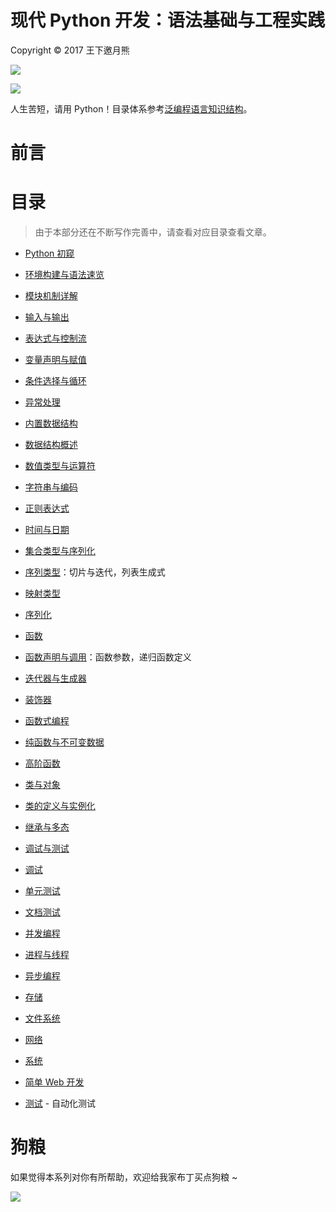 # 现代 Python 开发：语法基础与工程实践

Copyright © 2017 王下邀月熊

![](https://camo.githubusercontent.com/322fefce6b2264d9ff2ad35ea5dcd4622e437b04/68747470733a2f2f696d672e736869656c64732e696f2f62616467652f4c6963656e73652d434325323042592d2d4e432d2d5341253230342e302d626c75652e737667)

![](https://camo.githubusercontent.com/d4e0f63e9613ee474a7dfdc23c240b9795712c96/68747470733a2f2f696d672e736869656c64732e696f2f62616467652f5052732d77656c636f6d652d627269676874677265656e2e737667)

人生苦短，请用 Python！目录体系参考[泛编程语言知识结构](https://parg.co/bt0)。

# 前言

# 目录

> 由于本部分还在不断写作完善中，请查看对应目录查看文章。

* [Python 初窥]()

- [环境构建与语法速览]()

* [模块机制详解]()

- [输入与输出]()

* [表达式与控制流]()

- [变量声明与赋值]()

* [条件选择与循环]()

- [异常处理]()

* [内置数据结构]()

- [数据结构概述]()

* [数值类型与运算符]()

- [字符串与编码]()

* [正则表达式]()

- [时间与日期]()

* [集合类型与序列化]()

* [序列类型]()：切片与迭代，列表生成式

- [映射类型]()

* [序列化]()

- [函数]()

* [函数声明与调用]()：函数参数，递归函数定义

- [迭代器与生成器]()

* [装饰器]()

- [函数式编程]()

* [纯函数与不可变数据]()

- [高阶函数]()

* [类与对象]()

- [类的定义与实例化]()

* [继承与多态]()

- [调试与测试]()

* [调试]()

- [单元测试]()

* [文档测试]()

- [并发编程]()

* [进程与线程]()

- [异步编程]()

* [存储]()

- [文件系统]()

* [网络]()

- [系统]()

* [简单 Web 开发]()

- [测试]() - 自动化测试

# 狗粮

如果觉得本系列对你有所帮助，欢迎给我家布丁买点狗粮 ~

![](https://github.com/wxyyxc1992/OSS/blob/master/2017/8/1/Buding.jpg?raw=true)
